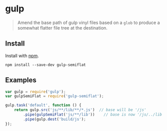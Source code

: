 # gulp

> Amend the base path of gulp vinyl files based on a <code>glob</code> to produce a somewhat flatter file tree at the
destination.

## Install

Install with [npm](https://npmjs.org/package/gulp-semiflat).

```
npm install --save-dev gulp-semiflat
```

## Examples

```js
var gulp = require('gulp');
var gulpSemiFlat = require('gulp-semiflat');

gulp.task('default', function () {
	return gulp.src('js/**/lib/**/*.js')  // base will be '/js'
		.pipe(gulpSemiFlat('js/**/lib'))    // base is now '/js/../lib'
		.pipe(gulp.dest('build/js');
});
```